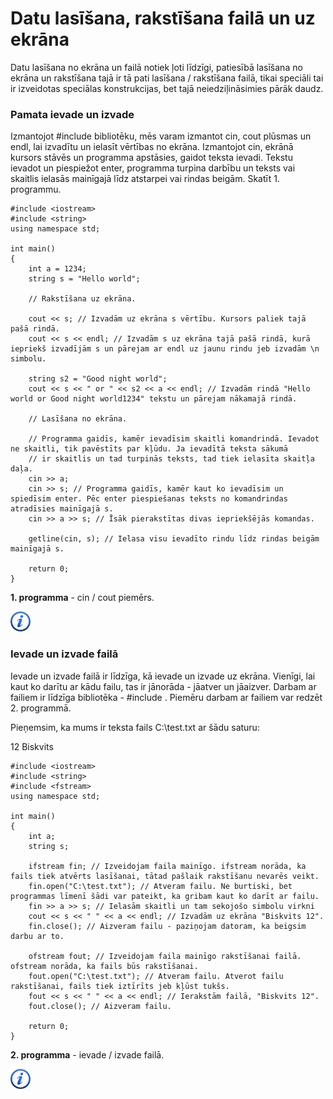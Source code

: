 # Datu lasīšana, rakstīšana failā un uz ekrāna

Datu lasīšana no ekrāna un failā notiek ļoti līdzīgi, patiesībā lasīšana no ekrāna un rakstīšana tajā ir tā pati lasīšana / rakstīšana failā, tikai speciāli tai ir izveidotas speciālas konstrukcijas, bet tajā neiedziļināsimies pārāk daudz.

### Pamata ievade un izvade

Izmantojot #include <iostream> bibliotēku, mēs varam izmantot cin, cout plūsmas un endl, lai izvadītu un ielasīt vērtības no ekrāna. Izmantojot cin, ekrānā kursors stāvēs un programma apstāsies, gaidot teksta ievadi. Tekstu ievadot un piespiežot enter, programma turpina darbību un teksts vai skaitlis ielasās mainīgajā līdz atstarpei vai rindas beigām. Skatīt 1. programmu.

```
#include <iostream>
#include <string>
using namespace std;

int main()
{
    int a = 1234;
    string s = "Hello world";

    // Rakstīšana uz ekrāna.

    cout << s; // Izvadām uz ekrāna s vērtību. Kursors paliek tajā pašā rindā.
    cout << s << endl; // Izvadām s uz ekrāna tajā pašā rindā, kurā iepriekš izvadījām s un pārejam ar endl uz jaunu rindu jeb izvadām \n simbolu.
    
    string s2 = "Good night world";
    cout << s << " or " << s2 << a << endl; // Izvadām rindā "Hello world or Good night world1234" tekstu un pārejam nākamajā rindā.

    // Lasīšana no ekrāna.

    // Programma gaidīs, kamēr ievadīsim skaitli komandrindā. Ievadot ne skaitli, tik pavēstīts par kļūdu. Ja ievadītā teksta sākumā 
    // ir skaitlis un tad turpinās teksts, tad tiek ielasīta skaitļa daļa.
    cin >> a;
    cin >> s; // Programma gaidīs, kamēr kaut ko ievadīsim un spiedīsim enter. Pēc enter piespiešanas teksts no komandrindas atradīsies mainīgajā s.
    cin >> a >> s; // Īsāk pierakstītas divas iepriekšējās komandas.

    getline(cin, s); // Ielasa visu ievadīto rindu līdz rindas beigām mainīgajā s.

    return 0;
}
```

**1. programma** - cin / cout piemērs.

<a href="http://www.cplusplus.com/doc/tutorial/basic_io/" target="_blank">![Vairāk informācija](/media/theory/information.png)</a>

### Ievade un izvade failā

Ievade un izvade failā ir līdzīga, kā ievade un izvade uz ekrāna. Vienīgi, lai kaut ko darītu ar kādu failu, tas ir jānorāda - jāatver un jāaizver. Darbam ar failiem ir līdzīga bibliotēka - #include <fstream>. Piemēru darbam ar failiem var redzēt 2. programmā.

Pieņemsim, ka mums ir teksta fails C:\test.txt ar šādu saturu:

12 Biskvits

```
#include <iostream>
#include <string>
#include <fstream>
using namespace std;

int main()
{
    int a;
    string s;

    ifstream fin; // Izveidojam faila mainīgo. ifstream norāda, ka fails tiek atvērts lasīšanai, tātad pašlaik rakstīšanu nevarēs veikt.
    fin.open("C:\test.txt"); // Atveram failu. Ne burtiski, bet programmas līmenī šādi var pateikt, ka gribam kaut ko darīt ar failu.
    fin >> a >> s; // Ielasām skaitli un tam sekojošo simbolu virkni
    cout << s << " " << a << endl; // Izvadām uz ekrāna "Biskvits 12".
    fin.close(); // Aizveram failu - paziņojam datoram, ka beigsim darbu ar to.

    ofstream fout; // Izveidojam faila mainīgo rakstīšanai failā. ofstream norāda, ka fails būs rakstīšanai.
    fout.open("C:\test.txt"); // Atveram failu. Atverot failu rakstīšanai, fails tiek iztīrīts jeb kļūst tukšs.
    fout << s << " " << a << endl; // Ierakstām failā, "Biskvits 12".
    fout.close(); // Aizveram failu.

    return 0;
}
```

**2. programma** - ievade / izvade failā.

<a href="http://www.cplusplus.com/doc/tutorial/files/" target="_blank">![Vairāk informācija](/media/theory/information.png)</a>